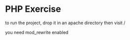 # PHP Exercise


to run the project, drop it in an apache directory then visit /

you need mod_rewrite enabled